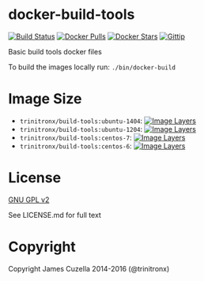 docker-build-tools
==================
[![Build Status](https://img.shields.io/travis/trinitronx/docker-build-tools.svg)](https://travis-ci.org/trinitronx/docker-build-tools)
[![Docker Pulls](https://img.shields.io/docker/pulls/trinitronx/build-tools.svg)](https://hub.docker.com/r/trinitronx/build-tools)
[![Docker Stars](https://img.shields.io/docker/stars/trinitronx/build-tools.svg)](https://hub.docker.com/r/trinitronx/build-tools)
[![Gittip](http://img.shields.io/gittip/trinitronx.svg)](https://www.gittip.com/trinitronx)

Basic build tools docker files

To build the images locally run: `./bin/docker-build`

Image Size
==========

 - `trinitronx/build-tools:ubuntu-1404`: [![Image Layers](https://badge.imagelayers.io/trinitronx/build-tools:ubuntu-1404.svg)](https://imagelayers.io/?images=trinitronx/build-tools:ubuntu-1404 'Get your own badge on imagelayers.io')
 - `trinitronx/build-tools:ubuntu-1204`: [![Image Layers](https://badge.imagelayers.io/trinitronx/build-tools:ubuntu-1204.svg)](https://imagelayers.io/?images=trinitronx/build-tools:ubuntu-1204 'Get your own badge on imagelayers.io')
 - `trinitronx/build-tools:centos-7`: [![Image Layers](https://badge.imagelayers.io/trinitronx/build-tools:centos-7.svg)](https://imagelayers.io/?images=trinitronx/build-tools:centos-7 'Get your own badge on imagelayers.io')
 - `trinitronx/build-tools:centos-6`: [![Image Layers](https://badge.imagelayers.io/trinitronx/build-tools:centos-6.svg)](https://imagelayers.io/?images=trinitronx/build-tools:centos-6 'Get your own badge on imagelayers.io')

License
=======

[GNU GPL v2](http://choosealicense.com/licenses/gpl-2.0/)

See LICENSE.md for full text

Copyright
=========

Copyright James Cuzella 2014-2016 (@trinitronx)
